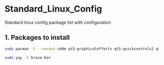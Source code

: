 # Standard_Linux_Config
Standard linux config package list with configuration 

## 1. Packages to install
```bash
sudo pacman -S --needed sddm qt5‑graphicaleffects qt5‑quickcontrols2 qt5‑svg polybar thunar obsidian vim 
```
```bash
sudo yay -S brave-bin 
```


